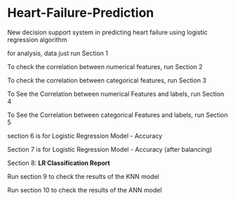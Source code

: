 # Heart-Failure-Prediction
New decision support system in predicting heart failure using logistic regression algorithm

for analysis, data just run Section 1

To check the correlation between numerical features, run Section 2

To check the correlation between categorical features, run Section 3

To See the Correlation between numerical Features and labels, run Section 4

To See the Correlation between categorical Features and labels, run Section 5

section 6 is for Logistic Regression Model - Accuracy

Section 7 is for Logistic Regression Model - Accuracy (after balancing)

Section 8: **LR Classification Report**

Run section 9 to check the results of the KNN model

Run section 10 to check the results of the ANN model
